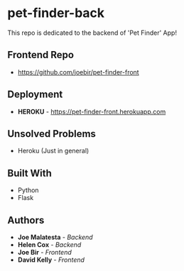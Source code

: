 # pet-finder-back

This repo is dedicated to the backend of 'Pet Finder' App!

## Frontend Repo

* https://github.com/joebir/pet-finder-front

## Deployment

* **HEROKU** - https://pet-finder-front.herokuapp.com

## Unsolved Problems

* Heroku (Just in general)

## Built With

* Python
* Flask

## Authors

* **Joe Malatesta** - *Backend*
* **Helen Cox** - *Backend*
* **Joe Bir** - *Frontend*
* **David Kelly** - *Frontend*
